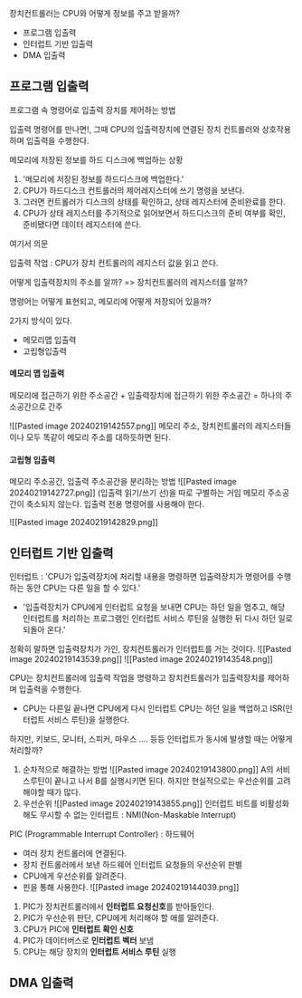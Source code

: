 장치컨트롤러는 CPU와 어떻게 정보를 주고 받을까?
- 프로그램 입출력
- 인터럽트 기반 입출력
- DMA 입출력


## 프로그램 입출력
프로그램 속 명령어로 입출력 장치를 제어하는 방법

입출력 명령어를 만나면!, 그때 CPU의 입출력장치에 연결된 장치 컨트롤러와 상호작용하며 입출력을 수행한다.

메모리에 저장된 정보를 하드 디스크에 백업하는 상황
1. '메모리에 저장된 정보를 하드디스크에 백업한다.'
2. CPU가 하드디스크 컨트롤러의 제어레지스터에 쓰기 명령을 보낸다.
3. 그러면 컨트롤러가 디스크의 상태를 확인하고, 상태 레지스터에 준비완료를 한다.
4. CPU가 상태 레지스터를 주기적으로 읽어보면서 하드디스크의 준비 여부를 확인, 준비됐다면 데이터 레지스터에 쓴다.

여기서 의문

입출력 작업 : CPU가 장치 컨트롤러의 레지스터 값을 읽고 쓴다.

어떻게 입출력장치의 주소를 알까? => 장치컨트롤러의 레지스터를 알까?

명령어는 어떻게 표현되고, 메모리에 어떻게 저장되어 있을까?

2가지 방식이 있다.
- 메모리맵 입출력
- 고립형입출력

#### 메모리 맵 입출력

메모리에 접근하기 위한 주소공간 + 입출력장치에 접근하기 위한 주소공간 = 하나의 주소공간으로 간주

![[Pasted image 20240219142557.png]]
메모리 주소, 장치컨트롤러의 레지스터들이나 모두 똑같이 메모리 주소를 대하듯하면 된다.

#### 고립형 입출력
메모리 주소공간, 입출력 주소공간을 분리하는 방법
![[Pasted image 20240219142727.png]]
(입출력 읽기/쓰기 선)을 따로 구별하는 거임
메모리 주소공간이 축소되지 않는다.
입출력 전용 명령어를 사용해야 한다.

![[Pasted image 20240219142829.png]]

## 인터럽트 기반 입출력

인터럽트 : 'CPU가 입출력장치에 처리할 내용을 명령하면 입출력장치가 명령어를 수행하는 동안 CPU는 다른 일을 할 수 있다.'
- '입출력장치가 CPU에게 인터럽트 요청을 보내면 CPU는 하던 일을 멈추고, 해당 인터럽트를 처리하는 프로그램인 인터럽트 서비스 루틴을 실행한 뒤 다시 하던 일로 되돌아 온다.'

정확히 말하면 입출력장치가 가인, 장치컨트롤러가 인터럽트를 거는 것이다.
![[Pasted image 20240219143539.png]]
![[Pasted image 20240219143548.png]]

CPU는 장치컨트롤러에 입출력 작업을 명령하고
장치컨트롤러가 입출력장치를 제어하며 입출력을 수행한다.
- CPU는 다른일
끝나면 CPU에게 다시 인터럽트
CPU는 하던 일을 백업하고 ISR(인터럽트 서비스 루틴)을 실행한다.

하지만, 키보드, 모니터, 스피커, 마우스 .... 등등 인터럽트가 동시에 발생할 때는 어떻게 처리할까?

1. 순차적으로 해결하는 방법
![[Pasted image 20240219143800.png]]
A의 서비스루틴이 끝나고 나서 B를 실행시키면 된다.
하지만 현실적으로는 우선순위를 고려해야할 때가 많다.
2. 우선순위
![[Pasted image 20240219143855.png]]
인터럽트 비트를 비활성화해도 무시할 수 없는 인터럽트 : NMI(Non-Maskable Interrupt)

PIC (Programmable Interrupt Controller) : 하드웨어
- 여러 장치 컨트롤러에 연결된다.
- 장치 컨트롤러에서 보낸 하드웨어 인터럽트 요청들의 우선순위 판별
- CPU에게 우선순위를 알려준다.
- 핀을 통해 사용한다.
![[Pasted image 20240219144039.png]]
1. PIC가 장치컨트롤러에서 **인터럽트 요청신호**를 받아들인다.
2. PIC가 우선순위 판단, CPU에게 처리해야 할 애를 알려준다.
3. CPU가 PIC에 **인터럽트 확인 신호**
4. PIC가 데이터버스로 **인터럽트 벡터** 보냄
5. CPU는 해당 장치의 **인터럽트 서비스 루틴** 실행

## DMA 입출력
